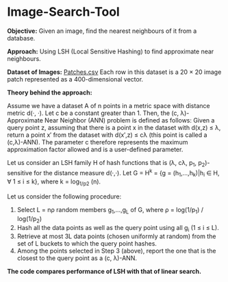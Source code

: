 # Image-Search-Tool

**Objective:** Given an image, find the nearest neighbours of it from a database.

**Approach:** Using LSH (Local Sensitive Hashing) to find approximate near neighbours.

**Dataset of Images:**
[Patches.csv](https://drive.google.com/file/d/10KeXosZYNqPfuPNPxievxtUVAkhxV3ON/view?usp=sharing)
    Each row in this dataset is a 20 × 20 image patch represented as a 400-dimensional vector.

**Theory behind the approach:**

Assume we have a dataset A of n points in a metric space with distance metric d(·, ·). Let c be a constant greater than 1. Then, the (c, λ)-Approximate Near Neighbor (ANN) problem is defined as follows: Given a query point z, assuming that there is a point x in the dataset with d(x,z) ≤ λ, return a point x′ from the dataset with d(x′,z) ≤ cλ (this point is called a (c,λ)-ANN). The parameter c therefore represents the maximum approximation factor allowed and is a user-defined parameter.

Let us consider an LSH family H of hash functions that is (λ, cλ, p<sub>1</sub>, p<sub>2</sub>)-sensitive for the distance measure d(·,·). Let G = H<sup>k</sup> = {g = (h<sub>1</sub>,...,h<sub>k</sub>)|h<sub>i</sub> ∈ H, ∀ 1 ≤ i ≤ k}, where k = log<sub>1/p2</sub> (n).

Let us consider the following procedure:
1. Select L = nρ random members g<sub>1</sub>,...,g<sub>L</sub> of G, where ρ = log(1/p<sub>1</sub>) / log(1/p<sub>2</sub>)
2. Hash all the data points as well as the query point using all g<sub>i</sub> (1 ≤ i ≤ L).
3. Retrieve at most 3L data points (chosen uniformly at random) from the set of L buckets to which the query point hashes.
4. Among the points selected in Step 3 (above), report the one that is the closest to the query point as a (c, λ)-ANN.

**The code compares performance of LSH with that of linear search.**
